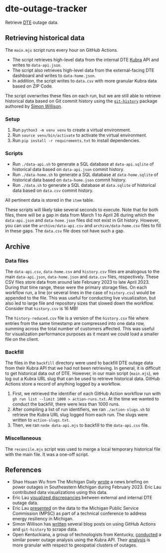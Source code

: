 # dte-outage-tracker

Retrieve [DTE](https://www.dteenergy.com/) outage data.

## Retrieving historical data

The `main.mjs` script runs every hour on GitHub Actions.

- The script retrieves high-level data from the internal DTE [Kubra](https://www.kubra.com/) API and writes to `data-api.json`.
- The script also retrieves high-level data from the external-facing DTE dashboard and writes to `data-home.json`.
- In addition, the script writes to `data.csv` with more granular Kubra data based on ZIP Code.

The script overwrites these files on each run, but we are still able to retrieve historical data based on Git commit history using the [`git-history`](https://github.com/simonw/git-history) package authored by [Simon Willison](https://en.wikipedia.org/wiki/Simon_Willison).

### Setup

1. Run `python3 -m venv venv` to create a virtual environment.
2. Run `source venv/bin/activate` to activate the virtual environment.
3. Run `pip install -r requirements.txt` to install dependencies.

### Scripts

- Run `./data-api.sh` to generate a SQL database at `data-api.sqlite` of historical data based on `data-api.json` commit history.
- Run `./data-home.sh` to generate a SQL database at `data-home.sqlite` of historical data based on `data-home.json` commit history.
- Run `./data.sh` to generate a SQL database at `data.sqlite` of historical data based on `data.csv` commit history.

All pertinent data is stored in the `item` table.

These scripts will likely take several seconds to execute. Note that for both files, there will be a gap in data from March 1 to April 26 during which the `data-api.json` and `data-home.json` files did not exist in Git history. However, you can use the `archive/data-api.csv` and `archive/data-home.csv` files to fill in these gaps. The `data.csv` file does not have such a gap.

## Archive

### Data files

The `data-api.csv`, `data-home.csv` and `history.csv` files are analogous to the main `data-api.json`, `data-home.json` and `data.csv` files, respectively. These CSV files store data from around late February 2023 to late April 2023. During that time range, these were the primary storage files. On each workflow run, a line (or several lines in the case of `history.csv`) would be appended to the file. This was useful for conducting live visualizaiton, but also led to large file and repository sizes that slowed down the workflow. Consider that `history.csv` is 16 MB!

The `history-reduced.csv` file is a version of the `history.csv` file where entries from the same timestamp are compressed into one data row, summing across the total number of customers affected. This was useful for visualization performance purposes as it meant we could load a smaller file on the client.

### Backfill

The files in the `backfill` directory were used to backfill DTE outage data from their Kubra API that we had not been retrieving. In general, it is difficult to get historical data out of DTE. However, in our main script (`main.mjs`), we log out a Kubra URL slug that can be used to retrieve historical data. GitHub Actions store a record of anything logged by a workflow.

1. First, we retrieved the identifier of each GitHub Action workflow run with `gh run list --limit 1000 > action-runs.txt`. At the time we wanted to conduct the backfill, there were less than 1000 runs.
2. After compiling a list of run identifiers, we ran `./action-slugs.sh` to retrieve the Kubra URL slug logged from each run. The slugs were written to `action-slugs.txt`.
3. Then, we ran `node data-api.mjs` to backfill to the `data-api.csv` file.

### Miscellaneous

The `reconcile.mjs` script was used to merge a local temporary historical file with the main file. It was a one-off script.

## References

- Shao Hsuan Wu from The Michigan Daily [wrote](https://www.michigandaily.com/news/news-briefs/massive-power-outage-in-ann-arbor-leaves-thousands-in-the-dark/) a news briefing on power outages in Southeastern Michigan during February 2023. Eric Lau contributed data visualizations using this data.
- Eric Lau [visualized discrepancies](https://twitter.com/erxclau/status/1631116061373345797?s=20) between external and internal DTE outage data.
- Eric Lau [presented](https://youtu.be/9WkSCphC9-o?t=12790) on the data to the Michigan Public Service Commission (MPSC) as part of a technical conference to address energy resiliency in Michigan.
- Simon Willison has [written]((https://simonwillison.net/series/git-scraping/)) several blog posts on using GitHub Actions and `git-history` to scrape data.
- Open Kentuckiana, a group of technologists from Kentucky, [conducted](https://openkentuckiana.org/2019-12-18-power-utility-data/) a similar power outage analysis using the Kubra API. Their [analysis](https://github.com/openkentuckiana/power-outage-data) is more granular with respect to geospatial clusters of outages.

